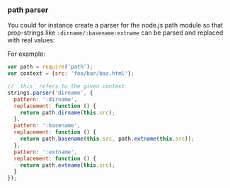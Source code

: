 ### path parser

You could for instance create a parser for the node.js path module so that prop-strings like `:dirname/:basename:extname` can be parsed and replaced with real values:

For example:

```js
var path = require('path');
var context = {src: 'foo/bar/baz.html'};

// `this` refers to the given context
strings.parser('dirname', {
  pattern: ':dirname',
  replacement: function () {
    return path.dirname(this.src);
  },
  pattern: ':basename',
  replacement: function () {
    return path.basename(this.src, path.extname(this.src));
  },
  pattern: ':extname',
  replacement: function () {
    return path.extname(this.src);
  }
});
```
